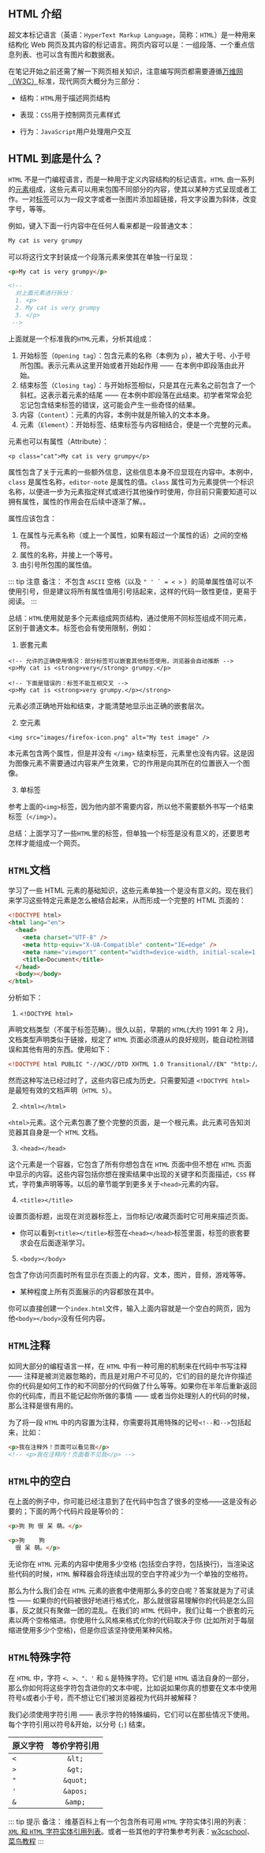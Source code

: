 ## HTML 介绍

超文本标记语言（英语：`HyperText Markup Language`，简称：`HTML`）是一种用来结构化 Web 网页及其内容的标记语言。网页内容可以是：一组段落、一个重点信息列表、也可以含有图片和数据表。

在笔记开始之前还需了解一下网页相关知识，注意编写网页都需要遵循[万维网（W3C）](https://www.w3.org/Consortium/Member/List)标准，现代网页大概分为三部分：

- 结构：`HTML`用于描述网页结构

- 表现：`CSS`用于控制网页元素样式

- 行为：`JavaScript`用户处理用户交互

## HTML 到底是什么？

`HTML` 不是一门编程语言，而是一种用于定义内容结构的标记语言。`HTML` 由一系列的[元素](https://developer.mozilla.org/zh-CN/docs/Glossary/Element)组成，这些元素可以用来包围不同部分的内容，使其以某种方式呈现或者工作。一对[标签](https://developer.mozilla.org/zh-CN/docs/Glossary/Tag)可以为一段文字或者一张图片添加超链接，将文字设置为斜体，改变字号，等等。

例如，键入下面一行内容中在任何人看来都是一段普通文本：

```html
My cat is very grumpy
```

可以将这行文字封装成一个段落元素来使其在单独一行呈现：

```html
<p>My cat is very grumpy</p>

<!--
  对上面元素进行拆分： 
  1. <p>
  2. My cat is very grumpy
  3. </p>
 -->
```

上面就是一个标准我的`HTML`元素，分析其组成：

1. 开始标签（`Opening tag`）：包含元素的名称（本例为 `p`），被大于号、小于号所包围。表示元素从这里开始或者开始起作用 —— 在本例中即段落由此开始。
2. 结束标签（`Closing tag`）：与开始标签相似，只是其在元素名之前包含了一个斜杠。这表示着元素的结尾 —— 在本例中即段落在此结束。初学者常常会犯忘记包含结束标签的错误，这可能会产生一些奇怪的结果。
3. 内容（`Content`）：元素的内容，本例中就是所输入的文本本身。
4. 元素（`Element`）：开始标签、结束标签与内容相结合，便是一个完整的元素。

元素也可以有属性（Attribute）：

```html{1}
<p class="cat">My cat is very grumpy</p>
```

属性包含了关于元素的一些额外信息，这些信息本身不应显现在内容中。本例中，`class` 是属性名称，`editor-note` 是属性的值。`class` 属性可为元素提供一个标识名称，以便进一步为元素指定样式或进行其他操作时使用，你目前只需要知道可以拥有属性，属性的作用会在后续中逐渐了解。。

属性应该包含：

1. 在属性与元素名称（或上一个属性，如果有超过一个属性的话）之间的空格符。
2. 属性的名称，并接上一个等号。
3. 由引号所包围的属性值。

::: tip 注意
备注： 不包含 `ASCII` 空格（以及 `` " ' ` = < > `` ）的简单属性值可以不使用引号，但是建议将所有属性值用引号括起来，这样的代码一致性更佳，更易于阅读。
:::

总结：`HTML`使用就是多个元素组成网页结构，通过使用不同标签组成不同元素，区别于普通文本。标签也会有使用限制，例如：

1. 嵌套元素

```html{1}
<!-- 允许的正确使用情况：部分标签可以嵌套其他标签使用，浏览器会自动推断 -->
<p>My cat is <strong>very</strong> grumpy.</p>
```

```html{2}
<!-- 下面是错误的：标签不能互相交叉 -->
<p>My cat is <strong>very grumpy.</p></strong>
```

元素必须正确地开始和结束，才能清楚地显示出正确的嵌套层次。

2. 空元素

```html{1}
<img src="images/firefox-icon.png" alt="My test image" />
```

本元素包含两个属性，但是并没有 `</img>` 结束标签，元素里也没有内容。这是因为图像元素不需要通过内容来产生效果，它的作用是向其所在的位置嵌入一个图像。

3. 单标签

参考上面的`<img>`标签，因为他内部不需要内容，所以他不需要额外书写一个结束标签（`</img>`）。

总结：上面学习了一些`HTML`里的标签，但单独一个标签是没有意义的，还要思考怎样才能组成一个网页。

## `HTML`文档

学习了一些 HTML 元素的基础知识，这些元素单独一个是没有意义的。现在我们来学习这些特定元素是怎么被结合起来，从而形成一个完整的 HTML 页面的：

```html
<!DOCTYPE html>
<html lang="en">
  <head>
    <meta charset="UTF-8" />
    <meta http-equiv="X-UA-Compatible" content="IE=edge" />
    <meta name="viewport" content="width=device-width, initial-scale=1.0" />
    <title>Document</title>
  </head>
  <body></body>
</html>
```

分析如下：

1. `<!DOCTYPE html>`

声明文档类型（不属于标签范畴）。很久以前，早期的 `HTML`(大约 1991 年 2 月)，文档类型声明类似于链接，规定了 `HTML` 页面必须遵从的良好规则，能自动检测错误和其他有用的东西。使用如下：

```html
<!DOCTYPE html PUBLIC "-//W3C//DTD XHTML 1.0 Transitional//EN" "http://www.w3.org/TR/xhtml1/DTD/xhtml1-transitional.dtd">
```

然而这种写法已经过时了，这些内容已成为历史。只需要知道 `<!DOCTYPE html>` 是最短有效的文档声明（`HTML 5`）。

2. `<html></html>`

`<html>`元素。这个元素包裹了整个完整的页面，是一个根元素。此元素可告知浏览器其自身是一个 `HTML` 文档。

3. `<head></head>`

这个元素是一个容器，它包含了所有你想包含在 `HTML` 页面中但不想在 `HTML` 页面中显示的内容。这些内容包括你想在搜索结果中出现的关键字和页面描述，`CSS` 样式，字符集声明等等。以后的章节能学到更多关于`<head>`元素的内容。

4. `<title></title>`

设置页面标题，出现在浏览器标签上，当你标记/收藏页面时它可用来描述页面。

- 你可以看到`<title></title>`标签在`<head></head>`标签里面，标签的嵌套要求会在后面逐渐学习。

5. `<body></body>`

包含了你访问页面时所有显示在页面上的内容，文本，图片，音频，游戏等等。

- 某种程度上所有页面展示的内容都放在其中。

你可以直接创建一个`index.html`文件，输入上面内容就是一个空白的网页，因为他`<body></body>`没有任何内容。

## `HTML`注释

如同大部分的编程语言一样，在 `HTML` 中有一种可用的机制来在代码中书写注释 —— 注释是被浏览器忽略的，而且是对用户不可见的，它们的目的是允许你描述你的代码是如何工作的和不同部分的代码做了什么等等。如果你在半年后重新返回你的代码库，而且不能记起你所做的事情 —— 或者当你处理别人的代码的时候，那么注释是很有用的。

为了将一段 `HTML` 中的内容置为注释，你需要将其用特殊的记号`<!--`和`-->`包括起来，比如：

```html
<p>我在注释外！页面可以看见我</p>
<!-- <p>我在注释内！页面看不见我</p> -->
```

## `HTML`中的空白

在上面的例子中，你可能已经注意到了在代码中包含了很多的空格——这是没有必要的；下面的两个代码片段是等价的：

```html
<p>狗 狗 很 呆 萌。</p>

<p>狗    狗 
  很 呆 萌。</p>
```

无论你在 `HTML` 元素的内容中使用多少空格 (包括空白字符，包括换行)，当渲染这些代码的时候，`HTML` 解释器会将连续出现的空白字符减少为一个单独的空格符。

那么为什么我们会在 `HTML` 元素的嵌套中使用那么多的空白呢？答案就是为了可读性 —— 如果你的代码被很好地进行格式化，那么就很容易理解你的代码是怎么回事，反之就只有聚做一团的混乱。在我们的 `HTML` 代码中，我们让每一个嵌套的元素以两个空格缩进。你使用什么风格来格式化你的代码取决于你 (比如所对于每层缩进使用多少个空格)，但是你应该坚持使用某种风格。

## `HTML`特殊字符

在 `HTML` 中，字符 `<、>、"、'` 和 `&` 是特殊字符。它们是 `HTML` 语法自身的一部分，那么你如何将这些字符包含进你的文本中呢，比如说如果你真的想要在文本中使用符号`&`或者小于号，而不想让它们被浏览器视为代码并被解释？

我们必须使用字符引用 —— 表示字符的特殊编码，它们可以在那些情况下使用。每个字符引用以符号&开始，以分号 (`;`) 结束。

| 原义字符 | 等价字符引用 |
| -------- | :----------: |
| `<`      |    `&lt;`    |
| `>`      |    `&gt;`    |
| `"`      |   `&quot;`   |
| `'`      |   `&apos;`   |
| `&`      |   `&amp;`    |

::: tip 提示
备注： 维基百科上有一个包含所有可用 `HTML` 字符实体引用的列表：[`XML` 和 `HTML` 字符实体引用列表](https://en.wikipedia.org/wiki/List_of_XML_and_HTML_character_entity_references)。或者一些其他的字符集参考列表：[w3cschool](https://www.w3cschool.cn/htmltags/html-symbols.html)、[菜鸟教程](https://www.runoob.com/tags/html-symbols.html)
:::
